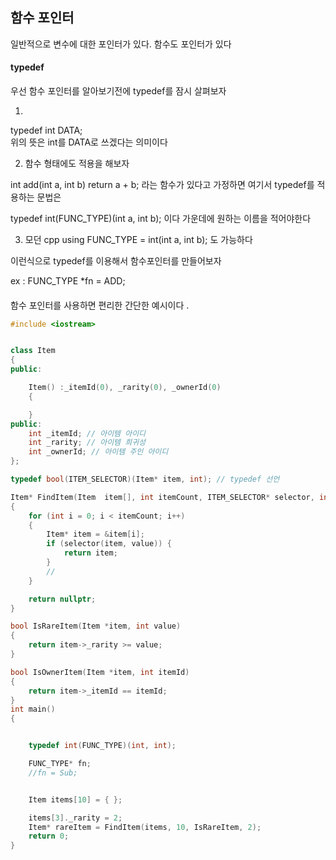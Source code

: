 ## 함수 포인터 

일반적으로 변수에 대한 포인터가 있다.
함수도 포인터가 있다 

#### typedef
우선 함수 포인터를 알아보기전에 typedef를 잠시 살펴보자 

1)
typedef int DATA;  
위의 뜻은 int를 DATA로 쓰겠다는 의미이다


2) 함수 형태에도 적용을 해보자 

int add(int a, int b) return a + b; 
라는 함수가 있다고 가정하면 여기서 typedef를 적용하는 문법은 

typedef int(FUNC_TYPE)(int a, int b); 이다 가운데에 원하는 이름을 적어야한다 


3) 모던 cpp 
using FUNC_TYPE = int(int a, int b); 도 가능하다 

이런식으로 typedef를 이용해서 함수포인터를 만들어보자 

ex : FUNC_TYPE *fn = ADD;

####
함수 포인터를 사용하면 편리한 간단한 예시이다 .
````c++
#include <iostream>


class Item
{
public:

	Item() :_itemId(0), _rarity(0), _ownerId(0)
	{

	}
public:
	int _itemId; // 아이템 아이디
	int _rarity; // 아이템 희귀성
	int _ownerId; // 아이템 주인 아이디 
};

typedef bool(ITEM_SELECTOR)(Item* item, int); // typedef 선언 

Item* FindItem(Item  item[], int itemCount, ITEM_SELECTOR* selector, int value)
{
	for (int i = 0; i < itemCount; i++)
	{
		Item* item = &item[i];
		if (selector(item, value)) {
			return item;
		}
		//
	}

	return nullptr;
}

bool IsRareItem(Item *item, int value)
{
	return item->_rarity >= value;
}

bool IsOwnerItem(Item *item, int itemId)
{
	return item->_itemId == itemId;
}
int main()
{


	typedef int(FUNC_TYPE)(int, int);

	FUNC_TYPE* fn;
	//fn = Sub;


	Item items[10] = { };

	items[3]._rarity = 2;
	Item* rareItem = FindItem(items, 10, IsRareItem, 2);
	return 0;
}
````


